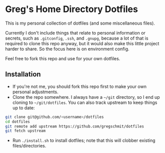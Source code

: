# Greg's Home Directory Dotfiles

This is my personal collection of dotfiles (and some miscellaneous files).

Currently I don't include things that relate to personal information or secrets, such as
`.gitconfig`, `.ssh`, and `.gnupg`, because a lot of that is required to clone this repo anyway, but
it would also make this little project harder to share. So the focus here is on environment config.

Feel free to fork this repo and use for your own dotfiles.

## Installation

- If you're not me, you should fork this repo first to make your own personal adjustments.
- Clone the repo somewhere. I always have a `~/git` directory, so I end up cloning to
  `~/git/dotfiles`. You can also track upstream to keep things up to date:

```sh
git clone git@github.com/<username>/dotfiles
cd dotfiles
git remote add upstream https://github.com/gregschmit/dotfiles
git fetch upstream
```

- Run `./install.sh` to install dotfiles; note that this will clobber existing files/directories.
